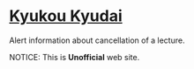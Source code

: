 # [Kyukou Kyudai](http://kyukou-kyudai.rhcloud.com/)

Alert information about cancellation of a lecture.

NOTICE: This is **Unofficial** web site.

